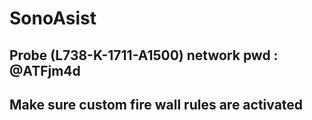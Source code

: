 # SonoAsist
## Probe (L738-K-1711-A1500) network pwd : @ATFjm4d
## Make sure custom fire wall rules are activated